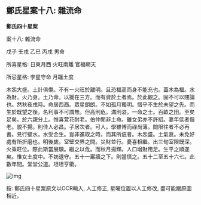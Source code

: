 ## 鄭氏星案十八: 雜流命

**鄭氏四十星案**

案十八: 雜流命

戊子 壬戌 乙巳 丙戌 男命

所喜星格: 日東月西 火旺南離 官福朝天

所忌星格: 孛星守命 月躔土度

木炁大盛。土計俱傷。不有一火旺於離明。且恐福高而身不能充也。蓋木為福。水為財。火乃身。土乃命。以援在三方。而有資於土者焉。於此觀之。固不可以賤論也。然秋夜戌時。命居西酉。眾星朗朗。不如孤月獨明。惜乎不生於未望之先。而生於既望之後。名利事不可謂無。但高則危。滿則溢。一命之士。百畝之田。至矣足矣。於六親分上。惟喜萱花耐老。伯仲閒非土命。雖女弟亦不許招。妻年低者偕老。貌不揚。則佳人必昌。子居次者。可人。學雖博而祿尚薄。問限往者不必再書。見行壁水。水受金生。豈非進取之時。而其所疵者。木炁盛。土氣衰。未免好處有所折磨也。明後歲。室壁交界之間。災財並行。憂喜相繼。出三旬室限既深。火乘旺位。際此斯當展驥。繼之以危。而秋月揚輝。人口增財用足。生平之順遂矣。惟女土度中。不妨退守。五十一巖牆之下。則當慎之。五十二至五十六七。此數年間。堂堂公道。坦坦亨衢。

![img](https://lh6.googleusercontent.com/W4Fj08Nua7SnXqxRoZ2wyzqRoHJzeNXJ-GDrZtmUT8-TxTKTixXSeBcBBHeSsefG4d1bfZ_aXuCaPJMjU7dhXuEweFF62k8QanC3jeFW9fc=w1280)

按: 鄭氏四十星案原文以OCR輸入, 人工修正, 星曜位置以人工修改, 盡可能跟原圖相近。